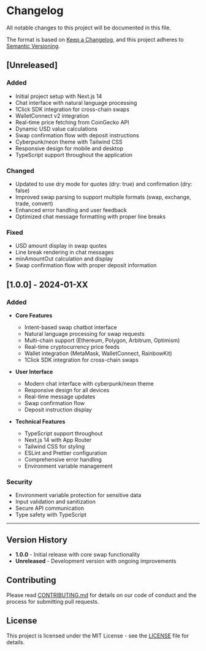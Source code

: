 # Changelog

All notable changes to this project will be documented in this file.

The format is based on [Keep a Changelog](https://keepachangelog.com/en/1.0.0/),
and this project adheres to [Semantic Versioning](https://semver.org/spec/v2.0.0.html).

## [Unreleased]

### Added
- Initial project setup with Next.js 14
- Chat interface with natural language processing
- 1Click SDK integration for cross-chain swaps
- WalletConnect v2 integration
- Real-time price fetching from CoinGecko API
- Dynamic USD value calculations
- Swap confirmation flow with deposit instructions
- Cyberpunk/neon theme with Tailwind CSS
- Responsive design for mobile and desktop
- TypeScript support throughout the application

### Changed
- Updated to use dry mode for quotes (dry: true) and confirmation (dry: false)
- Improved swap parsing to support multiple formats (swap, exchange, trade, convert)
- Enhanced error handling and user feedback
- Optimized chat message formatting with proper line breaks

### Fixed
- USD amount display in swap quotes
- Line break rendering in chat messages
- minAmountOut calculation and display
- Swap confirmation flow with proper deposit information

## [1.0.0] - 2024-01-XX

### Added
- **Core Features**
  - Intent-based swap chatbot interface
  - Natural language processing for swap requests
  - Multi-chain support (Ethereum, Polygon, Arbitrum, Optimism)
  - Real-time cryptocurrency price feeds
  - Wallet integration (MetaMask, WalletConnect, RainbowKit)
  - 1Click SDK integration for cross-chain swaps

- **User Interface**
  - Modern chat interface with cyberpunk/neon theme
  - Responsive design for all devices
  - Real-time message updates
  - Swap confirmation flow
  - Deposit instruction display

- **Technical Features**
  - TypeScript support throughout
  - Next.js 14 with App Router
  - Tailwind CSS for styling
  - ESLint and Prettier configuration
  - Comprehensive error handling
  - Environment variable management

### Security
- Environment variable protection for sensitive data
- Input validation and sanitization
- Secure API communication
- Type safety with TypeScript

---

## Version History

- **1.0.0** - Initial release with core swap functionality
- **Unreleased** - Development version with ongoing improvements

## Contributing

Please read [CONTRIBUTING.md](CONTRIBUTING.md) for details on our code of conduct and the process for submitting pull requests.

## License

This project is licensed under the MIT License - see the [LICENSE](LICENSE) file for details.
